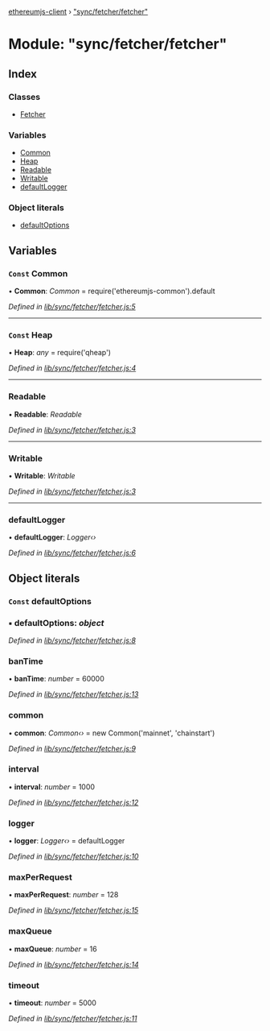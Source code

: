 [ethereumjs-client](../README.md) › ["sync/fetcher/fetcher"](_sync_fetcher_fetcher_.md)

# Module: "sync/fetcher/fetcher"

## Index

### Classes

* [Fetcher](../classes/_sync_fetcher_fetcher_.fetcher.md)

### Variables

* [Common](_sync_fetcher_fetcher_.md#const-common)
* [Heap](_sync_fetcher_fetcher_.md#const-heap)
* [Readable](_sync_fetcher_fetcher_.md#readable)
* [Writable](_sync_fetcher_fetcher_.md#writable)
* [defaultLogger](_sync_fetcher_fetcher_.md#defaultlogger)

### Object literals

* [defaultOptions](_sync_fetcher_fetcher_.md#const-defaultoptions)

## Variables

### `Const` Common

• **Common**: *Common* = require('ethereumjs-common').default

*Defined in [lib/sync/fetcher/fetcher.js:5](https://github.com/ethereumjs/ethereumjs-client/blob/master/lib/sync/fetcher/fetcher.js#L5)*

___

### `Const` Heap

• **Heap**: *any* = require('qheap')

*Defined in [lib/sync/fetcher/fetcher.js:4](https://github.com/ethereumjs/ethereumjs-client/blob/master/lib/sync/fetcher/fetcher.js#L4)*

___

###  Readable

• **Readable**: *Readable*

*Defined in [lib/sync/fetcher/fetcher.js:3](https://github.com/ethereumjs/ethereumjs-client/blob/master/lib/sync/fetcher/fetcher.js#L3)*

___

###  Writable

• **Writable**: *Writable*

*Defined in [lib/sync/fetcher/fetcher.js:3](https://github.com/ethereumjs/ethereumjs-client/blob/master/lib/sync/fetcher/fetcher.js#L3)*

___

###  defaultLogger

• **defaultLogger**: *Logger‹›*

*Defined in [lib/sync/fetcher/fetcher.js:6](https://github.com/ethereumjs/ethereumjs-client/blob/master/lib/sync/fetcher/fetcher.js#L6)*

## Object literals

### `Const` defaultOptions

### ▪ **defaultOptions**: *object*

*Defined in [lib/sync/fetcher/fetcher.js:8](https://github.com/ethereumjs/ethereumjs-client/blob/master/lib/sync/fetcher/fetcher.js#L8)*

###  banTime

• **banTime**: *number* = 60000

*Defined in [lib/sync/fetcher/fetcher.js:13](https://github.com/ethereumjs/ethereumjs-client/blob/master/lib/sync/fetcher/fetcher.js#L13)*

###  common

• **common**: *Common‹›* = new Common('mainnet', 'chainstart')

*Defined in [lib/sync/fetcher/fetcher.js:9](https://github.com/ethereumjs/ethereumjs-client/blob/master/lib/sync/fetcher/fetcher.js#L9)*

###  interval

• **interval**: *number* = 1000

*Defined in [lib/sync/fetcher/fetcher.js:12](https://github.com/ethereumjs/ethereumjs-client/blob/master/lib/sync/fetcher/fetcher.js#L12)*

###  logger

• **logger**: *Logger‹›* = defaultLogger

*Defined in [lib/sync/fetcher/fetcher.js:10](https://github.com/ethereumjs/ethereumjs-client/blob/master/lib/sync/fetcher/fetcher.js#L10)*

###  maxPerRequest

• **maxPerRequest**: *number* = 128

*Defined in [lib/sync/fetcher/fetcher.js:15](https://github.com/ethereumjs/ethereumjs-client/blob/master/lib/sync/fetcher/fetcher.js#L15)*

###  maxQueue

• **maxQueue**: *number* = 16

*Defined in [lib/sync/fetcher/fetcher.js:14](https://github.com/ethereumjs/ethereumjs-client/blob/master/lib/sync/fetcher/fetcher.js#L14)*

###  timeout

• **timeout**: *number* = 5000

*Defined in [lib/sync/fetcher/fetcher.js:11](https://github.com/ethereumjs/ethereumjs-client/blob/master/lib/sync/fetcher/fetcher.js#L11)*
